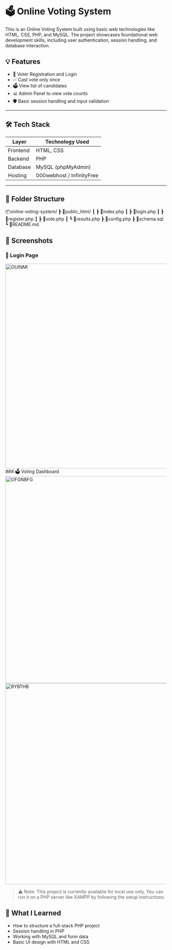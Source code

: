 # 🗳️ Online Voting System
This is an Online Voting System built using basic web technologies like HTML, CSS, PHP, and MySQL. The project showcases foundational web development skills, including user authentication, session handling, and database interaction.

## 💡 Features

- 🔐 Voter Registration and Login
- ✅ Cast vote only once
- 🗳️ View list of candidates
- 📊 Admin Panel to view vote counts
- 🛡️ Basic session handling and input validation

---

## 🛠️ Tech Stack

| Layer       | Technology Used        |
|-------------|------------------------|
| Frontend    | HTML, CSS              |
| Backend     | PHP                    |
| Database    | MySQL (phpMyAdmin)     |
| Hosting     | 000webhost / InfinityFree |

---

## 📁 Folder Structure 

📦online-voting-system/
 ┣ 📂public_html/
 ┃ ┣ 📄index.php
 ┃ ┣ 📄login.php
 ┃ ┣ 📄register.php
 ┃ ┣ 📄vote.php
 ┃ ┗ 📄results.php
 ┣ 📄config.php
 ┣ 📄schema.sql
 ┗ 📄README.md

## 📸 Screenshots
### 🔐 Login Page
 <img width="1349" height="638" alt="OUINMI" src="https://github.com/user-attachments/assets/0721fbbf-ec6e-4d27-9e08-a9a7f29fecd8" />
 ### 🗳️ Voting Dashboard
<img width="1351" height="645" alt="OFGNBFG" src="https://github.com/user-attachments/assets/bd3ef7b9-3ab3-4e8a-a9df-95c610080276" />
<img width="1352" height="627" alt="RYBTHB" src="https://github.com/user-attachments/assets/237b5d24-9247-45a3-a537-791dbf837799" />

> ⚠️ Note: This project is currently available for local use only. You can run it on a PHP server like XAMPP by following the setup instructions.

## 🧠 What I Learned

- How to structure a full-stack PHP project
- Session handling in PHP
- Working with MySQL and form data
- Basic UI design with HTML and CSS


 

